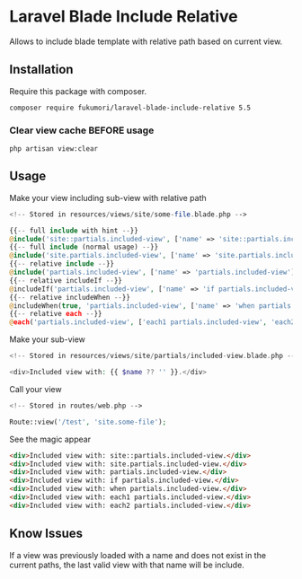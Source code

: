 # Laravel Blade Include Relative
Allows to include blade template with relative path based on current view.

## Installation

Require this package with composer.

```shell
composer require fukumori/laravel-blade-include-relative 5.5

```

### Clear view cache BEFORE usage
```shell
php artisan view:clear

```

## Usage

Make your view including sub-view with relative path
```php
<!-- Stored in resources/views/site/some-file.blade.php -->

{{-- full include with hint --}}
@include('site::partials.included-view', ['name' => 'site::partials.included-view'])
{{-- full include (normal usage) --}}
@include('site.partials.included-view', ['name' => 'site.partials.included-view'])
{{-- relative include --}}
@include('partials.included-view', ['name' => 'partials.included-view'])
{{-- relative includeIf --}}
@includeIf('partials.included-view', ['name' => 'if partials.included-view'])
{{-- relative includeWhen --}}
@includeWhen(true, 'partials.included-view', ['name' => 'when partials.included-view'])
{{-- relative each --}}
@each('partials.included-view', ['each1 partials.included-view', 'each2 partials.included-view'], 'name')
```

Make your sub-view
```php
<!-- Stored in resources/views/site/partials/included-view.blade.php -->

<div>Included view with: {{ $name ?? '' }}.</div>
```

Call your view
```php
<!-- Stored in routes/web.php -->

Route::view('/test', 'site.some-file');
```

See the magic appear
```html
<div>Included view with: site::partials.included-view.</div>
<div>Included view with: site.partials.included-view.</div>
<div>Included view with: partials.included-view.</div>
<div>Included view with: if partials.included-view.</div>
<div>Included view with: when partials.included-view.</div>
<div>Included view with: each1 partials.included-view.</div>
<div>Included view with: each2 partials.included-view.</div>
```

## Know Issues

If a view was previously loaded with a name and does not exist in the current paths, the last valid view with that name will be include.
